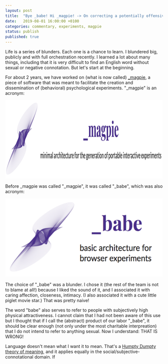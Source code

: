 ```yaml
---		
layout: post		
title:  "Bye _babe! Hi _magpie! -> On correcting a potentially offensive name for a software product."		
date:   2019-08-01 16:00:00 +0100		
categories: commentary, experiments, magpie
status: publish
published: true
---
```

 
Life is a series of blunders. Each one is a chance to learn. I blundered big, publicly and with full orchestration recently. I learned a lot about many things, including that it is very difficult to find an English word without sexual or negative connotation. But let's start at the beginning.
 
For about 2 years, we have worked on (what is now called) [_magpie](https://magpie-ea.github.io/magpie-site/index.html), a piece of software that was meant to facilitate the creation and dissemination of (behavioral) psychological experiments. "_magpie" is an acronym:
 
<img src="/mfpics/magpie_logo.png" alt="magpie_logo" height="250"/>
 
Before _magpie was called "_magpie", it was called "_babe", which was also acronym: 
 
<img src="/mfpics/babe_logo.png" alt="babe_logo" height="250"/>
 
The choice of "_babe" was a blunder. I chose it (the rest of the team is not to blame at all!) because I liked the sound of it, and I associated it with caring affection, closeness, intimacy. (I also associated it with a cute little piglet movie star.) That was pretty naive! 
 
The word "babe" also serves to refer to people with subjectively high physical attractiveness. I cannot claim that I had not been aware of this use but I thought that if I call the (abstract) product of our labor "_babe", it should be clear enough (not only under the most charitable interpreation) that I do not intend to refer to anything sexual. Now I understand: THAT IS WRONG!
 
Language doesn't mean what I want it to mean. That's a [Humpty Dumpty theory of meaning](https://johnmacfarlane.net/135/humpty.html), and it applies equally in the social/subjective-connotational domain. If 
